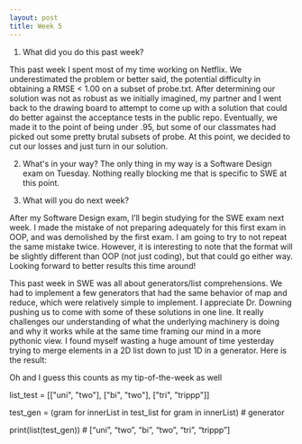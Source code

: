 ```yaml
---
layout: post
title: Week 5
---
```


1. What did you do this past week?
	
This past week I spent most of my time working on Netflix. We underestimated the problem or better said, the potential difficulty in obtaining a RMSE < 1.00 on a subset of probe.txt. After determining our solution was not as robust as we initially imagined, my partner and I went back to the drawing board to attempt to come up with a solution that could do better against the acceptance tests in the public repo. Eventually, we made it to the point of being under .95, but some of our classmates had picked out some pretty brutal subsets of probe. At this point, we decided to cut our losses and just turn in our solution. 

2. What's in your way?
The only thing in my way is a Software Design exam on Tuesday. Nothing really blocking me that is specific to SWE at this point. 

3. What will you do next week?

After my Software Design exam, I’ll begin studying for the SWE exam next week. I made the mistake of not preparing adequately for this first exam in OOP, and was demolished by the first exam. I am going to try to not repeat the same mistake twice. However, it is interesting to note that the format will be slightly different than OOP (not just coding), but that could go either way. Looking forward to better results this time around!

This past week in SWE was all about generators/list comprehensions. We had to implement a few generators that had the same behavior of map and reduce, which were relatively simple to implement. I appreciate Dr. Downing pushing us to come with some of these solutions in one line. It really challenges our understanding of what the underlying machinery is doing and why it works while at the same time framing our mind in a more pythonic view. I found myself wasting a huge amount of time yesterday trying to merge elements in a 2D list down to just 1D in a generator. Here is the result: 

Oh and I guess this counts as my tip-of-the-week as well 

list_test = [["uni", "two"], ["bi", "two"], ["tri", "trippp"]]

test_gen = (gram for innerList in test_list for gram in innerList) # generator

print(list(test_gen)) # [“uni”, “two”, “bi”, “two”, “tri”, “trippp”]
